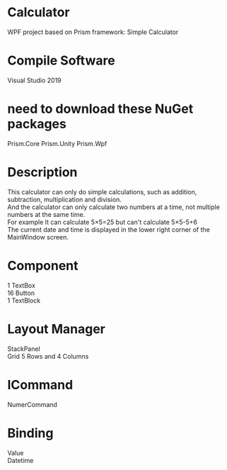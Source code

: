 # Calculator
WPF project based on Prism framework: Simple Calculator

#  Compile Software
Visual Studio 2019

# need to download these NuGet packages
Prism.Core
Prism.Unity 
Prism.Wpf 

# Description
This calculator can only do simple calculations, such as addition, subtraction, multiplication and division.  
And the calculator can only calculate two numbers at a time, not multiple numbers at the same time.  
For example 
It can calculate 5×5=25   but can't calculate 5×5-5+6  
The current date and time is displayed in the lower right corner of the MainWindow screen.

# Component 
1 TextBox  
16 Button  
1 TextBlock 

# Layout Manager
StackPanel     
Grid             5 Rows and 4 Columns 

# ICommand
NumerCommand

# Binding
Value  
Datetime
